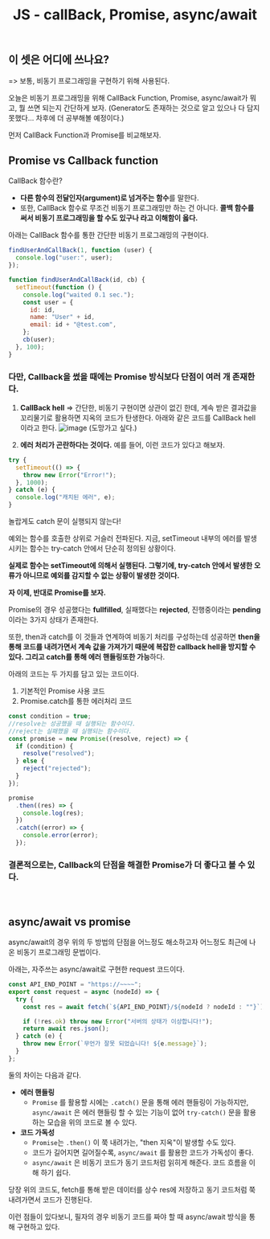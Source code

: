 ﻿---
publish : true
title: "JS - callBack, Promise, async/await"
categories:
  - FrontEnd
tags:
  - JavaScript
---

## 이 셋은 어디에 쓰나요?

=> 보통, 비동기 프로그래밍을 구현하기 위해 사용된다.

오늘은 비동기 프로그래밍을 위해 CallBack Function, Promise, async/await가 뭐고, 뭘 쓰면 되는지 간단하게 보자.
(Generator도 존재하는 것으로 알고 있으나 다 담지 못했다... 차후에 더 공부해볼 예정이다.)

먼저 CallBack Function과 Promise를 비교해보자.

## Promise vs Callback function

CallBack 함수란?

- **다른 함수의 전달인자(argument)로 넘겨주는 함수**를 말한다.
- 또한, CallBack 함수로 무조건 비동기 프로그래밍만 하는 건 아니다. **콜백 함수를 써서 비동기 프로그래밍을 할 수도 있구나 라고 이해함이 옳다.**

아래는 CallBack 함수를 통한 간단한 비동기 프로그래밍의 구현이다.

```js
findUserAndCallBack(1, function (user) {
  console.log("user:", user);
});

function findUserAndCallBack(id, cb) {
  setTimeout(function () {
    console.log("waited 0.1 sec.");
    const user = {
      id: id,
      name: "User" + id,
      email: id + "@test.com",
    };
    cb(user);
  }, 100);
}
```

### 다만, Callback을 썼을 때에는 Promise 방식보다 단점이 여러 개 존재한다.

1. **CallBack hell**
   => 간단한, 비동기 구현이면 상관이 없긴 한데, 계속 받은 결과값을 꼬리물기로 활용하면 지옥의 코드가 탄생한다. 아래와 같은 코드를 CallBack hell이라고 한다.
   ![image](https://user-images.githubusercontent.com/60723373/172058494-3132ba29-cee0-443f-8bbc-5241e07e147b.png)
   (도망가고 싶다.)
   ㅤ
   ㅤ
   ㅤ

2. **에러 처리가 곤란하다는 것이다.**
   예를 들어, 이런 코드가 있다고 해보자.

```js
try {
  setTimeout(() => {
    throw new Error("Error!");
  }, 1000);
} catch (e) {
  console.log("캐치된 에러", e);
}
```

놀랍게도 catch 문이 실행되지 않는다!

예외는 함수를 호출한 상위로 거슬러 전파된다. 지금, setTimeout 내부의 에러를 발생시키는 함수는 try-catch 안에서 단순히 정의된 상황이다.

**실제로 함수는 setTimeout에 의해서 실행된다. 그렇기에, try-catch 안에서 발생한 오류가 아니므로 예외를 감지할 수 없는 상황이 발생한 것이다.**
ㅤ
ㅤ
ㅤ
ㅤ
ㅤ
ㅤ

**자 이제, 반대로 Promise를 보자.**

Promise의 경우 성공했다는 **fullfilled**, 실패했다는 **rejected**, 진행중이라는 **pending**이라는 3가지 상태가 존재한다.

또한, then과 catch를 이 것들과 연계하여 비동기 처리를 구성하는데 성공하면 **then을 통해 코드를 내려가면서 계속 값을 가져가기 때문에 복잡한 callback hell을 방지할 수 있다. 그리고 catch를 통해 에러 핸들링또한 가능**하다.

아래의 코드는 두 가지를 담고 있는 코드이다.

1. 기본적인 Promise 사용 코드
2. Promise.catch를 통한 에러처리 코드

```js
const condition = true;
//resolve는 성공했을 때 실행되는 함수이다.
//reject는 실패했을 때 실행되는 함수이다.
const promise = new Promise((resolve, reject) => {
  if (condition) {
    resolve("resolved");
  } else {
    reject("rejected");
  }
});

promise
  .then((res) => {
    console.log(res);
  })
  .catch((error) => {
    console.error(error);
  });
```

### 결론적으로는, Callback의 단점을 해결한 Promise가 더 좋다고 볼 수 있다.

ㅤ
ㅤ
ㅤ
ㅤ
ㅤ
ㅤ

## async/await vs promise

async/await의 경우 위의 두 방법의 단점을 어느정도 해소하고자 어느정도 최근에 나온 비동기 프로그래밍 문법이다.

아래는, 자주쓰는 async/await로 구현한 request 코드이다.

```js
const API_END_POINT = "https://~~~~";
export const request = async (nodeId) => {
  try {
    const res = await fetch(`${API_END_POINT}/${nodeId ? nodeId : ""}`);

    if (!res.ok) throw new Error("서버의 상태가 이상합니다!");
    return await res.json();
  } catch (e) {
    throw new Error(`무언가 잘못 되었습니다! ${e.message}`);
  }
};
```

둘의 차이는 다음과 같다.

- **에러 핸들링**
  - `Promise` 를 활용할 시에는 `.catch()` 문을 통해 에러 핸들링이 가능하지만, `async/await` 은 에러 핸들링 할 수 있는 기능이 없어 `try-catch()` 문을 활용하는 모습을 위의 코드로 볼 수 있다.
- **코드 가독성**
  - `Promise`는 `.then()` 이 쭉 내려가는, "then 지옥"이 발생할 수도 있다.
  - 코드가 길어지면 길어질수록, `async/await` 를 활용한 코드가 가독성이 좋다.
  - `async/await` 은 비동기 코드가 동기 코드처럼 읽히게 해준다. 코드 흐름을 이해 하기 쉽다.

당장 위의 코드도, fetch를 통해 받은 데이터를 상수 res에 저장하고 동기 코드처럼 쭉 내려가면서 코드가 진행된다.

이런 점들이 있다보니, 필자의 경우 비동기 코드를 짜야 할 때 async/await 방식을 통해 구현하고 있다.
